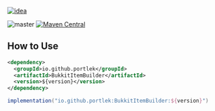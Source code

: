 [![idea](https://www.elegantobjects.org/intellij-idea.svg)](https://www.jetbrains.com/idea/)

![master](https://github.com/portlek/BukkitItemBuilder/workflows/build/badge.svg)
[![Maven Central](https://img.shields.io/maven-central/v/io.github.portlek/BukkitItemBuilder?label=version)](https://repo1.maven.org/maven2/io/github/portlek/BukkitItemBuilder/)

## How to Use

```xml
<dependency>
  <groupId>io.github.portlek</groupId>
  <artifactId>BukkitItemBuilder</artifactId>
  <version>${version}</version>
</dependency>
```

```groovy
implementation("io.github.portlek:BukkitItemBuilder:${version}")
```

